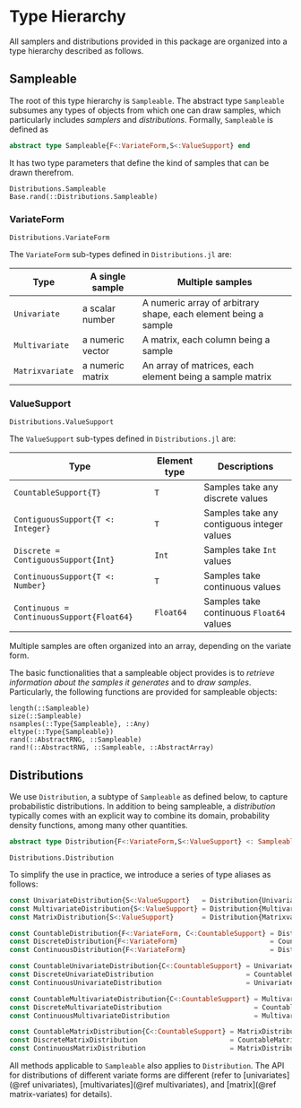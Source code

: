 # Type Hierarchy

All samplers and distributions provided in this package are organized into a type hierarchy described as follows.

## Sampleable

The root of this type hierarchy is `Sampleable`. The abstract type `Sampleable` subsumes any types of objects from which one can draw samples, which particularly includes *samplers* and *distributions*. Formally, `Sampleable` is defined as

```julia
abstract type Sampleable{F<:VariateForm,S<:ValueSupport} end
```

It has two type parameters that define the kind of samples that can be drawn therefrom.

```@doc
Distributions.Sampleable
Base.rand(::Distributions.Sampleable)
```

### VariateForm

```@doc
Distributions.VariateForm
```

The `VariateForm` sub-types defined in `Distributions.jl` are:

**Type** | **A single sample** | **Multiple samples**
--- | --- |---
`Univariate` | a scalar number | A numeric array of arbitrary shape, each element being a sample
`Multivariate` | a numeric vector | A matrix, each column being a sample
`Matrixvariate` | a numeric matrix | An array of matrices, each element being a sample matrix

### ValueSupport

```@doc
Distributions.ValueSupport
```

The `ValueSupport` sub-types defined in `Distributions.jl` are:

**Type** | **Element type** | **Descriptions**
--- | --- | ---
`CountableSupport{T}` | `T` | Samples take any discrete values
`ContiguousSupport{T <: Integer}` | `T` | Samples take any contiguous integer values
`Discrete = ContiguousSupport{Int}` | `Int` | Samples take `Int` values
`ContinuousSupport{T <: Number}` | `T` | Samples take continuous values
`Continuous = ContinuousSupport{Float64}` | `Float64` | Samples take continuous `Float64` values

Multiple samples are often organized into an array, depending on the variate form.

The basic functionalities that a sampleable object provides is to *retrieve information about the samples it generates* and to *draw samples*. Particularly, the following functions are provided for sampleable objects:

```@docs
length(::Sampleable)
size(::Sampleable)
nsamples(::Type{Sampleable}, ::Any)
eltype(::Type{Sampleable})
rand(::AbstractRNG, ::Sampleable)
rand!(::AbstractRNG, ::Sampleable, ::AbstractArray)
```

## Distributions

We use `Distribution`, a subtype of `Sampleable` as defined below, to capture probabilistic distributions. In addition to being sampleable, a *distribution* typically comes with an explicit way to combine its domain, probability density functions, among many other quantities.

```julia
abstract type Distribution{F<:VariateForm,S<:ValueSupport} <: Sampleable{F,S} end
```

```@doc
Distributions.Distribution
```

To simplify the use in practice, we introduce a series of type aliases as follows:
```julia
const UnivariateDistribution{S<:ValueSupport}   = Distribution{Univariate,S}
const MultivariateDistribution{S<:ValueSupport} = Distribution{Multivariate,S}
const MatrixDistribution{S<:ValueSupport}       = Distribution{Matrixvariate,S}

const CountableDistribution{F<:VariateForm, C<:CountableSupport} = Distribution{F,C}
const DiscreteDistribution{F<:VariateForm}                       = CountableDistribution{F,Discrete}
const ContinuousDistribution{F<:VariateForm}                     = Distribution{F,Continuous}

const CountableUnivariateDistribution{C<:CountableSupport} = UnivariateDistribution{C}
const DiscreteUnivariateDistribution                       = CountableUnivariateDistribution{Discrete}
const ContinuousUnivariateDistribution                     = UnivariateDistribution{Continuous}

const CountableMultivariateDistribution{C<:CountableSupport} = MultivariateDistribution{C}
const DiscreteMultivariateDistribution                       = CountableMultivariateDistribution{Discrete}
const ContinuousMultivariateDistribution                     = MultivariateDistribution{Continuous}

const CountableMatrixDistribution{C<:CountableSupport} = MatrixDistribution{C}
const DiscreteMatrixDistribution                       = CountableMatrixDistribution{Discrete}
const ContinuousMatrixDistribution                     = MatrixDistribution{Continuous}
```

All methods applicable to `Sampleable` also applies to `Distribution`. The API for distributions of different variate forms are different (refer to [univariates](@ref univariates), [multivariates](@ref multivariates), and [matrix](@ref matrix-variates) for details).
